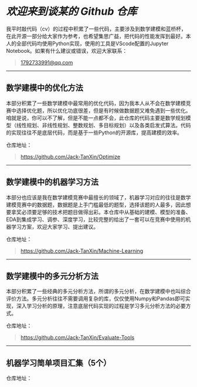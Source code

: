 # ***欢迎来到谈某的 Github 仓库***

我平时敲代码（cv）的过程中积累了一些代码，主要涉及到数学建模和蓝桥杯，在此开源一部分给大家作为参考，也希望集思广益，把代码的性能发挥到最好。本人的全部代码均使用Python实现，使用的工具是VScode配置的Jupyter Notebook。如果有什么建议或错误，欢迎大家联系：
>1792733991@qq.com

---

## **数学建模中的优化方法**

本部分积累了一些数学建模中最常用的优化代码，因为我本人从不会在数学建模竞赛中选择优化题，所以优化功底很差，但是有时候做数据题又难免遇到一些优化。咱就是说，你可以不了解，但是不能一点都不会，此仓库的代码主要是数学规划模型（线性规划、非线性规划、整数规划、多目标规划）以及各类启发式算法。代码的实现往往不是底层代码，而是基于一些Python的开源库，提高建模的效率。

仓库地址：
>https://github.com/Jack-TanXin/Optimize

---

## **数学建模中的机器学习方法**

本部分也应该是我在数学建模竞赛中最擅长的领域了，机器学习对应的往往是数学建模竞赛中的数据题，数据题是上手门槛最低的题型，选择该题的人最多，因此想要拿奖必须要足够的技术把题目做得出彩。本仓库中从基础的建模、模型的准备、EDA到集成学习、调参、深度学习，比较完整的给出了一套可以在竞赛中使用的机器学习方案，欢迎大家学习、提出建议。

仓库地址：
>https://github.com/Jack-TanXin/Machine-Learning

---

## **数学建模中的多元分析方法**

本部分积累了一些经典的多元分析方法，所谓的多元分析，在数学建模中也叫综合评价方法。多元分析往往不需要调用复杂的库，仅仅使用Numpy和Pandas即可实现，深入学习分析的原理，注意底层代码实现的过程是学习多元分析方法的必要方式。

仓库地址：
>https://github.com/Jack-TanXin/Evaluate-Tools

---

## **机器学习简单项目汇集（5个）**

仓库地址：




